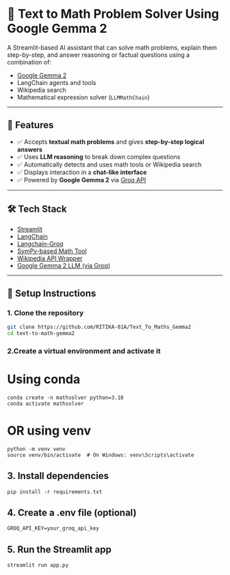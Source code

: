 # 🧮 Text to Math Problem Solver Using Google Gemma 2

A Streamlit-based AI assistant that can solve math problems, explain them step-by-step, and answer reasoning or factual questions using a combination of:

- [Google Gemma 2](https://ai.google.dev/gemma)
- LangChain agents and tools
- Wikipedia search
- Mathematical expression solver (`LLMMathChain`)

---

## 🔧 Features

- ✅ Accepts **textual math problems** and gives **step-by-step logical answers**
- ✅ Uses **LLM reasoning** to break down complex questions
- ✅ Automatically detects and uses math tools or Wikipedia search
- ✅ Displays interaction in a **chat-like interface**
- ✅ Powered by **Google Gemma 2** via [Groq API](https://groq.com/)

---


## 🛠️ Tech Stack

- [Streamlit](https://streamlit.io/)
- [LangChain](https://www.langchain.com/)
- [Langchain-Groq](https://pypi.org/project/langchain-groq/)
- [SymPy-based Math Tool](https://python.langchain.com/docs/integrations/tools/llm_math/)
- [Wikipedia API Wrapper](https://python.langchain.com/docs/integrations/tools/wikipedia/)
- [Google Gemma 2 LLM (via Groq)](https://groq.com/)

---

## 🧪 Setup Instructions

### 1. Clone the repository
```bash
git clone https://github.com/RITIKA-01A/Text_To_Maths_Gemma2
cd text-to-math-gemma2
```
### 2.Create a virtual environment and activate it
# Using conda
```
conda create -n mathsolver python=3.10
conda activate mathsolver
```

# OR using venv
```
python -m venv venv
source venv/bin/activate  # On Windows: venv\Scripts\activate
```
## 3. Install dependencies
```
pip install -r requirements.txt
```
## 4. Create a .env file (optional)
```
GROQ_API_KEY=your_groq_api_key
```
## 5. Run the Streamlit app
```
streamlit run app.py
```
